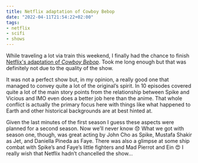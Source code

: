 ```yaml
---
title: Netflix adaptation of Cowboy Bebop
date: "2022-04-11T21:54:22+02:00"
tags:
- netflix
- scifi
- shows
---
```


While traveling a lot via train this weekend, I finally had the chance to finish [Netflix's adaptation of *Cowboy Bebop*](https://en.wikipedia.org/wiki/Cowboy_Bebop_(2021_TV_series)). Took me long enough but that was definitely not due to the quality of the show. 

It was not a perfect show but, in my opinion, a really good one that managed to convey quite a lot of the original’s spirit. In 10 episodes covered quite a lot of the main story points from the relationship between Spike and Vicious and IMO even does a better job here than the anime. That whole conflict is actually the primary focus here with things like what happened to Earth and other historical backgrounds are at best hinted at.

Given the last minutes of the first season I guess these aspects were planned for a second season. Now we’ll never know 😞 What we got with season one, though, was great acting by John Cho as Spike, Mustafa Shakir as Jet, and Daniella Pineda as Faye. There was also a glimpse at some ship combat with Spike’s and Faye’s little fighters and Mad Pierrot and Ein 😍 I really wish that Netflix hadn’t chancelled the show...
